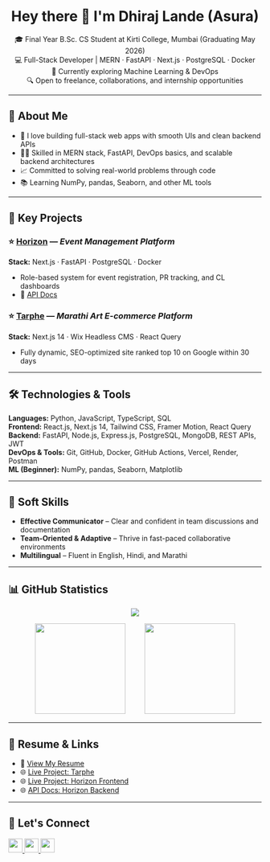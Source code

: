 <h1 align="center">Hey there 👋 I'm <strong>Dhiraj Lande (Asura)</strong></h1>

<p align="center">
🎓 Final Year B.Sc. CS Student at Kirti College, Mumbai (Graduating May 2026) <br>
💻 Full-Stack Developer | MERN · FastAPI · Next.js · PostgreSQL · Docker <br>
🌱 Currently exploring Machine Learning & DevOps <br>
🔍 Open to freelance, collaborations, and internship opportunities
</p>

---

## 🚀 About Me

- 🔧 I love building full-stack web apps with smooth UIs and clean backend APIs
- 👨‍💻 Skilled in MERN stack, FastAPI, DevOps basics, and scalable backend architectures
- 📈 Committed to solving real-world problems through code
- 📚 Learning NumPy, pandas, Seaborn, and other ML tools

---

## 🧠 Key Projects

### ⭐ [Horizon](https://horizon-frontend-vert.vercel.app/) — _Event Management Platform_

**Stack:** Next.js · FastAPI · PostgreSQL · Docker

- Role-based system for event registration, PR tracking, and CL dashboards
- 📘 [API Docs](https://horizon-backend-atf7.onrender.com/api/v1/docs)

### ⭐ [Tarphe](https://www.tarphe.com) — _Marathi Art E-commerce Platform_

**Stack:** Next.js 14 · Wix Headless CMS · React Query

- Fully dynamic, SEO-optimized site ranked top 10 on Google within 30 days

---

## 🛠️ Technologies & Tools

**Languages:** Python, JavaScript, TypeScript, SQL  
**Frontend:** React.js, Next.js 14, Tailwind CSS, Framer Motion, React Query  
**Backend:** FastAPI, Node.js, Express.js, PostgreSQL, MongoDB, REST APIs, JWT  
**DevOps & Tools:** Git, GitHub, Docker, GitHub Actions, Vercel, Render, Postman  
**ML (Beginner):** NumPy, pandas, Seaborn, Matplotlib

---

## 🤝 Soft Skills

- **Effective Communicator** – Clear and confident in team discussions and documentation
- **Team-Oriented & Adaptive** – Thrive in fast-paced collaborative environments
- **Multilingual** – Fluent in English, Hindi, and Marathi

---

## 📊 GitHub Statistics

<p align="center">
  <img src="https://github-profile-trophy.vercel.app/?username=asura0666&theme=darkhub" />
</p>

<div align="center">
  <div style="display: inline-block;">
    <img src="https://github-readme-stats.vercel.app/api?username=Asura0666&show_icons=true&theme=tokyonight" height="180px" />
  </div>
    &nbsp;&nbsp;&nbsp;&nbsp;

  <div style="display: inline-block; margin-left: 15px;">
    <img src="https://github-readme-stats.vercel.app/api/top-langs/?username=Asura0666&layout=compact&theme=tokyonight" height="180px" />
  </div>
</div>

---

## 📄 Resume & Links

- 📄 [View My Resume](https://github.com/Asura0666/Asura0666/blob/main/DhirajLande_Resume.pdf)
- 🌐 [Live Project: Tarphe](https://www.tarphe.com)
- 🌐 [Live Project: Horizon Frontend](https://horizon-frontend-vert.vercel.app/)
- 🌐 [API Docs: Horizon Backend](https://horizon-backend-atf7.onrender.com/api/v1/docs)

---

## 🔗 Let's Connect

<p align="left">
  <a href="mailto:landedhiraj928@gmail.com" target="_blank">
    <img src="https://img.shields.io/badge/Gmail-D14836?style=flat&logo=gmail&logoColor=white" height="28" />
  </a>
  <a href="https://www.linkedin.com/in/dhiraj-lande-313a13311/" target="_blank">
    <img src="https://img.shields.io/badge/LinkedIn-0077B5?style=flat&logo=linkedin&logoColor=white" height="28" />
  </a>
  <a href="https://github.com/Asura0666" target="_blank">
    <img src="https://img.shields.io/badge/GitHub-181717?style=flat&logo=github&logoColor=white" height="28" />
  </a>
</p>
